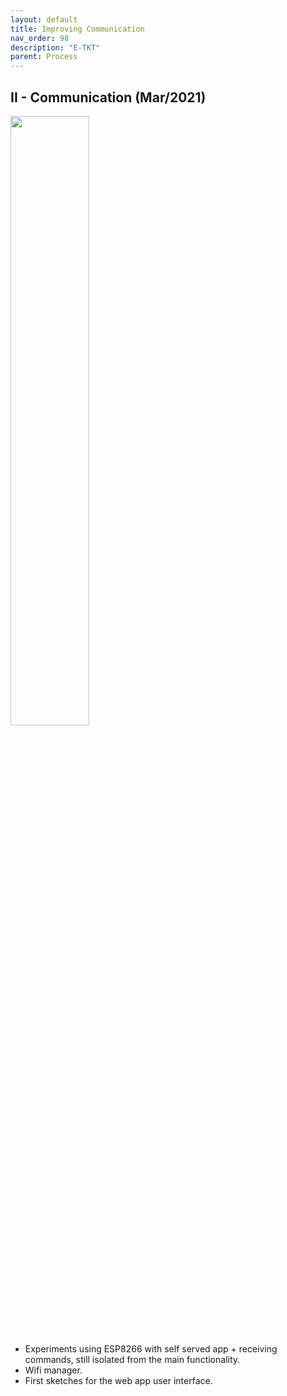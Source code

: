 ```yaml
---
layout: default
title: Improving Communication
nav_order: 98
description: "E-TKT"
parent: Process
---
```

## II - Communication (Mar/2021)
 <img src="https://user-images.githubusercontent.com/15098003/171271137-047c1efe-4b0d-4ffa-89ae-fdf83de84ba9.jpg" width="50%">
 
- Experiments using ESP8266 with self served app + receiving commands, still isolated from the main functionality.
- Wifi manager.
- First sketches for the web app user interface.
